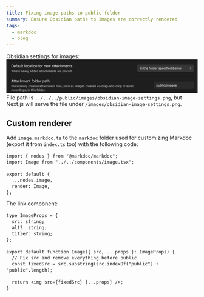 ```yaml
---
title: Fixing image paths to public folder
summary: Ensure Obsidian paths to images are correctly rendered
tags:
  - markdoc
  - blog
---
```

Obsidian settings for images:
![](../../../public/images/obsidian-image-settings.png)
File path is `../../../public/images/obsidian-image-settings.png`, but Next.js will serve the file under `/images/obsidian-image-settings.png`.
## Custom renderer

Add `image.markdoc.ts` to the `markdoc` folder used for customizing Markdoc (export it from `index.ts` too) with the following code:

```tsx
import { nodes } from "@markdoc/markdoc";
import Image from "../../components/image.tsx";

export default {
  ...nodes.image,
  render: Image,
};
```

The link component:
```tsx
type ImageProps = {
  src: string;
  alt?: string;
  title?: string;
};

export default function Image({ src, ...props }: ImageProps) {
  // Fix src and remove everything before public
  const fixedSrc = src.substring(src.indexOf("public") + "public".length);

  return <img src={fixedSrc} {...props} />;
}
```